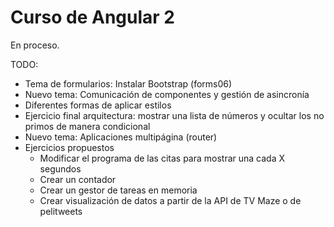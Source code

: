 # Curso de Angular 2

En proceso.

TODO:
* Tema de formularios: Instalar Bootstrap (forms06)
* Nuevo tema: Comunicación de componentes y gestión de asincronía
* Diferentes formas de aplicar estilos
* Ejercicio final arquitectura: mostrar una lista de números y ocultar los no primos de manera condicional
* Nuevo tema: Aplicaciones multipágina (router)
* Ejercicios propuestos
    - Modificar el programa de las citas para mostrar una cada X segundos
    - Crear un contador
    - Crear un gestor de tareas en memoria
    - Crear visualización de datos a partir de la API de TV Maze o de pelitweets

